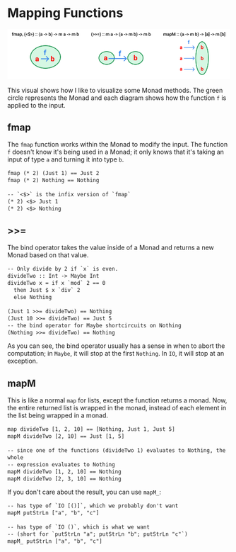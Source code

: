 # Mapping Functions

![](resources/monad_methods.png)

This visual shows how I like to visualize some Monad methods. The green circle
represents the Monad and each diagram shows how the function `f` is applied to
the input.

## fmap

The `fmap` function works within the Monad to modify the input. The function
`f` doesn't know it's being used in a Monad; it only knows that it's taking an
input of type `a` and turning it into type `b`.

```
fmap (* 2) (Just 1) == Just 2
fmap (* 2) Nothing == Nothing

-- `<$>` is the infix version of `fmap`
(* 2) <$> Just 1
(* 2) <$> Nothing
```

## >>=

The bind operator takes the value inside of a Monad and returns a new Monad
based on that value.

```
-- Only divide by 2 if `x` is even.
divideTwo :: Int -> Maybe Int
divideTwo x = if x `mod` 2 == 0
  then Just $ x `div` 2
  else Nothing

(Just 1 >>= divideTwo) == Nothing
(Just 10 >>= divideTwo) == Just 5
-- the bind operator for Maybe shortcircuits on Nothing
(Nothing >>= divideTwo) == Nothing
```

As you can see, the bind operator usually has a sense in when to abort the
computation; in `Maybe`, it will stop at the first `Nothing`. In `IO`, it
will stop at an exception.

## mapM

This is like a normal `map` for lists, except the function returns a monad.
Now, the entire returned list is wrapped in the monad, instead of each element
in the list being wrapped in a monad.

```
map divideTwo [1, 2, 10] == [Nothing, Just 1, Just 5]
mapM divideTwo [2, 10] == Just [1, 5]

-- since one of the functions (divideTwo 1) evaluates to Nothing, the whole
-- expression evaluates to Nothing
mapM divideTwo [1, 2, 10] == Nothing
mapM divideTwo [2, 3, 10] == Nothing
```

If you don't care about the result, you can use `mapM_`:

```
-- has type of `IO [()]`, which we probably don't want
mapM putStrLn ["a", "b", "c"]

-- has type of `IO ()`, which is what we want
-- (short for `putStrLn "a"; putStrLn "b"; putStrLn "c"`)
mapM_ putStrLn ["a", "b", "c"]
```

